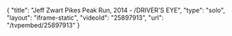 {
    "title": "Jeff Zwart Pikes Peak Run, 2014 - \/DRIVER'S EYE",
    "type": "solo",
    "layout": "iframe-static",
    "videoId": "25897913",
    "url": "\/tvpembed\/25897913"
}